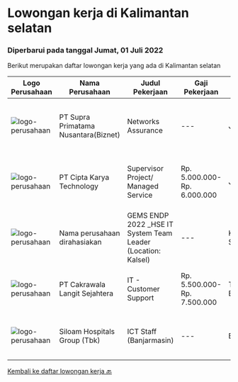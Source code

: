 
  # Lowongan kerja di Kalimantan selatan

  ### Diperbarui pada tanggal Jumat, 01 Juli 2022

  Berikut merupakan daftar lowongan kerja yang ada di Kalimantan selatan

  |Logo Perusahaan | Nama Perusahaan | Judul Pekerjaan | Gaji Pekerjaan | Lokasi | Deskripsi | Tanggal diunggah | Pranala |
  | -------------- | --------------- | --------------- | --------- | --------- | -------------- | ------- | ----------- |
  |![logo-perusahaan](https://image-service-cdn.seek.com.au/1033d36f751f076cfdd637ed0acbcbf8508866ec/ee4dce1061f3f616224767ad58cb2fc751b8d2dc)|PT Supra Primatama Nusantara(Biznet)|Networks Assurance|---|Jawa Barat|Tanggung Jawab:  Melakukan Audit &amp; Commissioning jaringan Fiber Optic (FTTx GPON, and Metro Ethernet) Memastikan pembangunan jaringan fiber optik...|Rabu, 22 Juni 2022|https://www.jobstreet.co.id/id/job/networks-assurance-3928898?token=0~4c5b4888-c54f-4ed6-b960-9684963628ca&sectionRank=1&jobId=jobstreet-id-job-3928898|
|![logo-perusahaan](https://image-service-cdn.seek.com.au/a11cad0914ed7e7855ca00a4ca693b8cefcb5be2/ee4dce1061f3f616224767ad58cb2fc751b8d2dc)|PT Cipta Karya Technology|Supervisor Project/ Managed Service|Rp. 5.000.000-Rp. 6.000.000|Jawa Barat|Supervisor Project/ Managed Service (Seluruh Indonesia)Kualifikasi : Usia maksimal 45 tahun. Pendidikan minimal SMK/D-3/ Sederajatnya. Pengalaman...|Sabtu, 18 Juni 2022|https://www.jobstreet.co.id/id/job/supervisor-project-managed-service-3925241?token=0~4c5b4888-c54f-4ed6-b960-9684963628ca&sectionRank=2&jobId=jobstreet-id-job-3925241|
|![logo-perusahaan](https://i.ibb.co/sqvTCh9/112815900-stock-vector-no-image-available-icon-flat-vector.webp)|Nama perusahaan dirahasiakan|GEMS ENDP 2022 _HSE IT System Team Leader (Location: Kalsel)|---|Kalimantan Selatan|Responsibilities:•	Manage multiple challenging projects.•	Assess current state and define business solutions.•	Analyze and propose business...|Minggu, 12 Juni 2022|https://www.jobstreet.co.id/id/job/gems-endp-2022-_hse-it-system-team-leader-location%3A-kalsel-3905811?token=0~4c5b4888-c54f-4ed6-b960-9684963628ca&sectionRank=3&jobId=jobstreet-id-job-3905811|
|![logo-perusahaan](https://image-service-cdn.seek.com.au/07f5dd81709440cf0f7718d04f22a4362d73a18c/ee4dce1061f3f616224767ad58cb2fc751b8d2dc)|PT Cakrawala Langit Sejahtera|IT - Customer Support|Rp. 5.500.000-Rp. 7.500.000|Tanah Bumbu|Requirements : This position is based in Samarinda open for smart and dynamic preferably below 30 years of age preferably with IT background. Minimum...|Senin, 06 Juni 2022|https://www.jobstreet.co.id/id/job/it-customer-support-3909385?token=0~4c5b4888-c54f-4ed6-b960-9684963628ca&sectionRank=4&jobId=jobstreet-id-job-3909385|
|![logo-perusahaan](https://image-service-cdn.seek.com.au/431745bcf5bb8f03b3acaed4042a9004c71690d6/ee4dce1061f3f616224767ad58cb2fc751b8d2dc)|Siloam Hospitals Group (Tbk)|ICT Staff (Banjarmasin)|---|Banjarmasin|Job Descriptions:Support IT Operations Qualifications: Candidate must possess at least Bachelor's Degree in Engineering (Computer/Telecommunication),...|Jumat, 03 Juni 2022|https://www.jobstreet.co.id/id/job/ict-staff-banjarmasin-3906449?token=0~4c5b4888-c54f-4ed6-b960-9684963628ca&sectionRank=5&jobId=jobstreet-id-job-3906449|


  [Kembali ke daftar lowongan kerja 🔙](../README.md#daftar-lowongan-kerja)
  